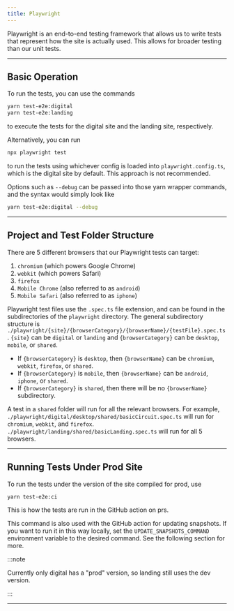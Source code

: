 ```yaml
---
title: Playwright
---
```


Playwright is an end-to-end testing framework that allows us to write tests that represent how the site is actually used. This allows for broader testing than our unit tests.

---

## Basic Operation

To run the tests, you can use the commands
```bash
yarn test-e2e:digital
yarn test-e2e:landing
```
to execute the tests for the digital site and the landing site, respectively.

Alternatively, you can run
```bash
npx playwright test
```
to run the tests using whichever config is loaded into `playwright.config.ts`, which is the digital site by default. This approach is not recommended.

Options such as `--debug` can be passed into those yarn wrapper commands, and the syntax would simply look like
```bash
yarn test-e2e:digital --debug
```

---

## Project and Test Folder Structure

There are 5 different browsers that our Playwright tests can target:
1. `chromium` (which powers Google Chrome)
2. `webkit` (which powers Safari)
3. `firefox`
4. `Mobile Chrome` (also referred to as `android`)
5. `Mobile Safari` (also referred to as `iphone`)

Playwright test files use the `.spec.ts` file extension, and can be found in the subdirectories of the `playwright` directory. The general subdirectory structure is `./playwright/{site}/{browserCategory}/{browserName}/{testFile}.spec.ts`. `{site}` can be `digital` or `landing` and `{browserCategory}` can be `desktop`, `mobile`, or `shared`.

- If `{browserCategory}` is `desktop`, then `{browserName}` can be `chromium`, `webkit`, `firefox`, or `shared`.
- If `{browserCategory}` is `mobile`, then `{browserName}` can be `android`, `iphone`, or `shared`.
- If `{browserCategory}` is `shared`, then there will be no `{browserName}` subdirectory.

A test in a `shared` folder will run for all the relevant browsers. For example, `./playwright/digital/desktop/shared/basicCircuit.spec.ts` will run for `chromium`, `webkit`, and `firefox`. `./playwright/landing/shared/basicLanding.spec.ts` will run for all 5 browsers.

---

## Running Tests Under Prod Site

To run the tests under the version of the site compiled for prod, use
```bash
yarn test-e2e:ci
```
This is how the tests are run in the GitHub action on prs.

This command is also used with the GitHub action for updating snapshots.
If you want to run it in this way locally, set the `UPDATE_SNAPSHOTS_COMMAND` environment variable to the desired command.
See the following section for more.

:::note

Currently only digital has a "prod" version, so landing still uses the dev version.

:::

---
